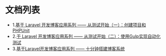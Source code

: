 # 文档列表

* 1.[基于 Laravel 开发博客应用系列 —— 从测试开始（一）：创建项目和PHPUnit](./1phpunit.md)
* 2.[于 Laravel 开发博客应用系列 —— 从测试开始（二）：使用Gulp实现自动化测试](./2.md)
* 3.[基于Laravel开发博客应用系列 —— 十分钟搭建博客系统](./3.10分钟博客.md)